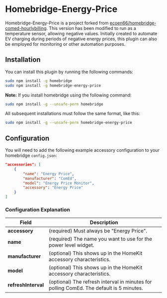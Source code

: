 # Homebridge-Energy-Price

Homebridge-Energy-Price is a project forked from [ecoen66/homebridge-comed-hourlybilling](https://github.com/ecoen66/homebridge-comed-hourlybilling). This version has been modified to run as a temperature sensor, allowing negative values. Initially created to automate EV charging during periods of negative energy prices, this plugin can also be employed for monitoring or other automation purposes.

## Installation

You can install this plugin by running the following commands:

```bash
sudo npm install -g homebridge
sudo npm install -g homebridge-energy-price
```

**Note:** If you install homebridge using the following command:

```bash
sudo npm install -g --unsafe-perm homebridge
```

All subsequent installations must follow the same format, like this:

```bash
sudo npm install -g --unsafe-perm homebridge-energy-price
```

## Configuration

You will need to add the following example accessory configuration to your homebridge `config.json`:

```json
"accessories": [
    {
        "name": "Energy Price",
        "manufacturer": "ComEd",
        "model": "Energy Price Monitor",
        "accessory": "Energy Price"
    }
]
```

### Configuration Explanation

Field | Description
----- | -----------
**accessory** | (required) Must always be "Energy Price".
**name** | (required) The name you want to use for the power level widget.
**manufacturer** | (optional) This shows up in the HomeKit accessory characteristics.
**model** | (optional) This shows up in the HomeKit accessory characteristics.
**refreshInterval** | (optional) The refresh interval in minutes for polling ComEd. The default is 5 minutes.
